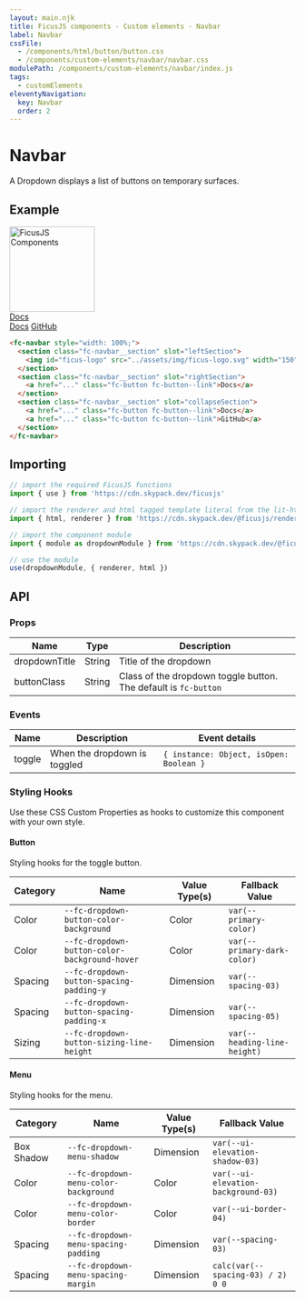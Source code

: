```yaml
---
layout: main.njk
title: FicusJS components - Custom elements - Navbar
label: Navbar
cssFile:
  - /components/html/button/button.css
  - /components/custom-elements/navbar/navbar.css
modulePath: /components/custom-elements/navbar/index.js
tags:
  - customElements
eleventyNavigation:
  key: Navbar
  order: 2
---
```

# Navbar

A Dropdown displays a list of buttons on temporary surfaces.

## Example

<div class="fd-component-container">
  <fc-navbar style="width: 100%;">
    <section class="fc-navbar__section" slot="leftSection">
      <img id="ficus-logo" src="../assets/img/ficus-logo.svg" width="150" alt="FicusJS Components">
    </section>
    <section class="fc-navbar__section" slot="rightSection">
      <a href="..." class="fc-button fc-button--link">Docs</a>
    </section>
    <section class="fc-navbar__section" slot="collapseSection">
      <a href="..." class="fc-button fc-button--link">Docs</a>
      <a href="..." class="fc-button fc-button--link">GitHub</a>
    </section>
  </fc-navbar>
</div>

```html
<fc-navbar style="width: 100%;">
  <section class="fc-navbar__section" slot="leftSection">
    <img id="ficus-logo" src="../assets/img/ficus-logo.svg" width="150" alt="FicusJS Components">
  </section>
  <section class="fc-navbar__section" slot="rightSection">
    <a href="..." class="fc-button fc-button--link">Docs</a>
  </section>
  <section class="fc-navbar__section" slot="collapseSection">
    <a href="..." class="fc-button fc-button--link">Docs</a>
    <a href="..." class="fc-button fc-button--link">GitHub</a>
  </section>
</fc-navbar>
```

## Importing

```js
// import the required FicusJS functions
import { use } from 'https://cdn.skypack.dev/ficusjs'

// import the renderer and html tagged template literal from the lit-html library
import { html, renderer } from 'https://cdn.skypack.dev/@ficusjs/renderers/lit-html'

// import the component module
import { module as dropdownModule } from 'https://cdn.skypack.dev/@ficusjs/components/custom-elements/dropdown'

// use the module
use(dropdownModule, { renderer, html })
```

## API

### Props

| Name | Type | Description |
| --- | --- | --- |
| dropdownTitle | String | Title of the dropdown  |
| buttonClass | String | Class of the dropdown toggle button. The default is `fc-button`  |

### Events

| Name | Description | Event details |
| --- | --- | --- |
| toggle | When the dropdown is toggled | `{ instance: Object, isOpen: Boolean }` |

### Styling Hooks

Use these CSS Custom Properties as hooks to customize this component with your own style.

#### Button

Styling hooks for the toggle button.

| Category | Name | Value Type(s) | Fallback Value
| --- | --- | --- | --- |
| Color | `--fc-dropdown-button-color-background` | Color | `var(--primary-color)` |
| Color | `--fc-dropdown-button-color-background-hover` | Color | `var(--primary-dark-color)` |
| Spacing | `--fc-dropdown-button-spacing-padding-y` | Dimension | `var(--spacing-03)` |
| Spacing | `--fc-dropdown-button-spacing-padding-x` | Dimension | `var(--spacing-05)` |
| Sizing | `--fc-dropdown-button-sizing-line-height` | Dimension | `var(--heading-line-height)` |

#### Menu

Styling hooks for the menu.

| Category | Name | Value Type(s) | Fallback Value
| --- | --- | --- | --- |
| Box Shadow | `--fc-dropdown-menu-shadow` | Dimension | `var(--ui-elevation-shadow-03)` |
| Color | `--fc-dropdown-menu-color-background` | Color | `var(--ui-elevation-background-03)` |
| Color | `--fc-dropdown-menu-color-border` | Color | `var(--ui-border-04)` |
| Spacing | `--fc-dropdown-menu-spacing-padding` | Dimension | `var(--spacing-03)` |
| Spacing | `--fc-dropdown-menu-spacing-margin` | Dimension | `calc(var(--spacing-03) / 2) 0 0` |